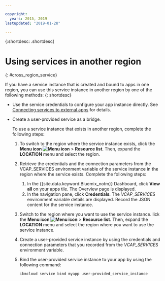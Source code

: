 ```yaml
---

copyright:
  years: 2015, 2019
lastupdated: "2019-01-28"

---
```


{:shortdesc: .shortdesc}

# Using services in another region
{: #cross_region_service}

If you have a service instance that is created and bound to apps in one region, you can use this service instance in another region by one of the following methods:
{: shortdesc}

  * Use the service credentials to configure your app instance directly. See [Connecting services to external apps](/docs/resources?topic=resources-externalapp#externalapp) for details.
  * Create a user-provided service as a bridge.

	To use a service instance that exists in another region, complete the following steps:

      1. To switch to the region where the service instance exists, click the **Menu icon  ![Menu icon](../icons/icon_hamburger.svg)** > **Resource list**. Then, expand the **LOCATION** menu and select the region. 

      2. Retrieve the credentials and the connection parameters from the VCAP_SERVICES environment variable of the service instance in the region where the service exists. Complete the following steps:

	       1. In the {{site.data.keyword.Bluemix_notm}} Dashboard, click **View all** on your apps tile. The Overview page is displayed.
	       2. In the navigation pane, click **Credentials**. The *VCAP_SERVICES* environment variable details are displayed. Record the JSON content for the service instance.

      3. Switch to the region where you want to use the service instance. lick the **Menu icon  ![Menu icon](../icons/icon_hamburger.svg)** > **Resource list**. Then, expand the **LOCATION** menu and select the region where you want to use the service instance.

      4. Create a user-provided service instance by using the credentials and connection parameters that you recorded from the *VCAP_SERVICES* environment variable. 

      5. Bind the user-provided service instance to your app by using the following command:

	     ```
	     ibmcloud service bind myapp user-provided_service_instance
	     ```
